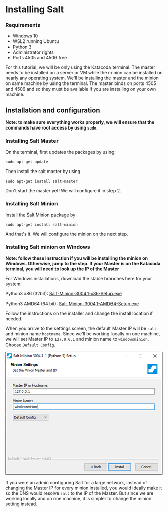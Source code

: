 # Installing Salt

### Requirements
* Windows 10
* WSL2 running Ubuntu
* Python 3
* Administrator rights
* Ports 4505 and 4506 free

For this tutorial, we will be only using the Katacoda terminal. The master needs to be installed on a server or VM while the minion can be installed on nearly any operating system. We'll be installing the master and the minion on same machine by using the terminal. The master binds on ports 4505 and 4506 and so they must be available if you are installing on your own machine.

## Installation and configuration
**Note: to make sure everything works properly, we will ensure that the commands have root access by using `sudo`.**

### Installing Salt Master
On the terminal, first updates the packages by using:
```
sudo apt-get update
```

Then install the salt master by using 
```
sudo apt-get install salt-master
```

Don't start the master yet! We will configure it in step 2.


### Installing Salt Minion

Install the Salt Minion package by 
```
sudo apt-get install salt-minion
```

And that's it. We will configure the minion on the next step.


### Installing Salt minion on Windows
**Note: follow these instruction if you will be installing the minion on Windows. Otherwise, jump to the step. If your Master is on the Katacoda terminal, you will need to look up the IP of the Master**

For Windows installations, download the stable branches here for your system:

Python3 x86 (32bit): [Salt-Minion-3004.1-x86-Setup.exe](https://repo.saltproject.io/windows/Salt-Minion-3004.1-Py3-x86-Setup.exe)

Python3 AMD64 (64 bit): [Salt-Minion-3004.1-AMD64-Setup.exe](https://repo.saltproject.io/windows/Salt-Minion-3004.1-Py3-AMD64-Setup.exe)

Follow the instructions on the installer and change the install location if needed. 

When you arrive to the settings screen, the default Master IP will be `salt` and minion name `hostname`. Since we'll be working locally on one machine, we will set Master IP to `127.0.0.1` and minion name to `windowsminion`. Choose `Default Config`.



<img src="assets/minion_config.png"  />

If you were an admin configuring Salt for a large network, instead of changing the Master IP for every minion installed, you would ideally make it so the DNS would resolve `salt` to the IP of the Master. But since we are working locally and on one machine, it is simpler to change the minion setting instead.

